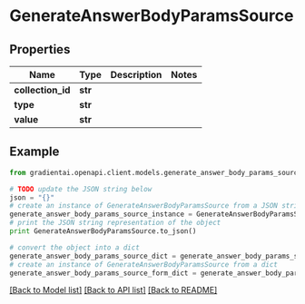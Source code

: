 # GenerateAnswerBodyParamsSource


## Properties
Name | Type | Description | Notes
------------ | ------------- | ------------- | -------------
**collection_id** | **str** |  | 
**type** | **str** |  | 
**value** | **str** |  | 

## Example

```python
from gradientai.openapi.client.models.generate_answer_body_params_source import GenerateAnswerBodyParamsSource

# TODO update the JSON string below
json = "{}"
# create an instance of GenerateAnswerBodyParamsSource from a JSON string
generate_answer_body_params_source_instance = GenerateAnswerBodyParamsSource.from_json(json)
# print the JSON string representation of the object
print GenerateAnswerBodyParamsSource.to_json()

# convert the object into a dict
generate_answer_body_params_source_dict = generate_answer_body_params_source_instance.to_dict()
# create an instance of GenerateAnswerBodyParamsSource from a dict
generate_answer_body_params_source_form_dict = generate_answer_body_params_source.from_dict(generate_answer_body_params_source_dict)
```
[[Back to Model list]](../README.md#documentation-for-models) [[Back to API list]](../README.md#documentation-for-api-endpoints) [[Back to README]](../README.md)


